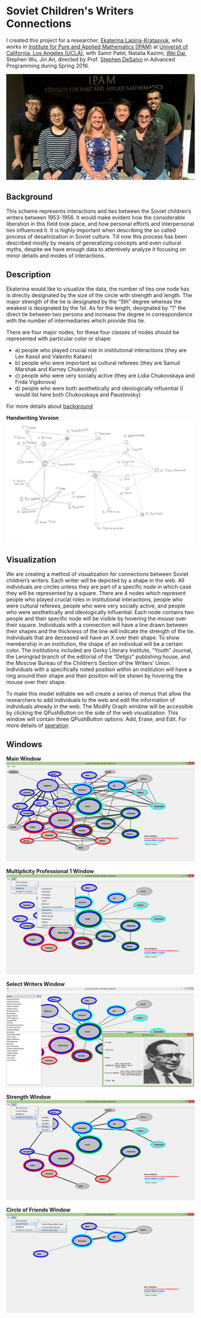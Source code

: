 # Soviet Children's Writers Connections

I created this project for a researcher, [Ekaterina Lapina-Kratasyuk](https://www.hse.ru/en/org/persons/11730611), who works in [Institute for Pure and Applied Mathematics (IPAM)](http://www.ipam.ucla.edu/) at [Universit of California, Los Angeles (UCLA)](http://www.ucla.edu/), with Samir Patel, Natalia Kazimi, [Wei Dai](https://www.linkedin.com/in/weidai1994/), Stephen Wu, Jin An, directed by Prof. [Stephen DeSalvo](https://sites.google.com/site/stephendesalvo/) in Advanced Programming during Spring 2016.

![Screenshot](./images/IPAMprojectGroup.jpg)

## Background

This scheme represents interactions and ties between the Soviet children’s writers between 1953-1956. It would make evident how the considerable liberation in this field took place, and how personal efforts and interpersonal ties influenced it. It is highly important when describing the so called process of desalinization in Soviet culture. Till now this process has been described mostly by means of generalizing concepts and even cultural myths, despite we have enough data to attentively analyze it focusing on minor details and modes of interactions.

## Description

Ekaterina would like to visualize the data, the number of ties one node has is directly designated by the size of the circle with strength and length. The major strength of the tie is designated by the “5th” degree whereas the weakest is designated by the 1st. As for the length, designated by “1” the direct tie between two persons and increase the degree in correspondence with the number of intermediaries which provide this tie.

There are four major nodes, for these four classes of nodes should be represented with particular color or shape:

- a) people who played crucial role in institutional interactions (they are Lev Kassil and Valentin Kataev)
- b) people who were important as cultural referees (they are Samuil Marshak and Korney Chukovsky)
- c) people who were very socially active (they are Lidia Chukovskaya and Frida Vigdorova)
- d) people who were both aesthetically and ideologically influential (I would list here both Chukovskaya and Paustovsky)

For more details about [background](./data/Backgroud.pdf)

**Handwriting Version**
![Screenshot](./images/preMainWindows.jpg)

## Visualization

We are creating a method of visualization for connections between Soviet children’s writers. Each writer will be depicted by a shape in the web. All individuals are circles unless they are part of a specific node in which case they will be represented by a square. There are 4 nodes which represent people who played crucial roles in institutional interactions, people who were cultural referees, people who were very socially active, and people who were aesthetically and ideologically influential. Each node contains two people and their specific node will be visible by hovering the mouse over their square. Individuals with a connection will have a line drawn between their shapes and the thickness of the line will indicate the strength of the tie. Individuals that are deceased will have an X over their shape. To show membership in an institution, the shape of an individual will be a certain color. The institutions included are Gorky Literary Institute, “Youth” Journal, the Leningrad branch of the editorial of the “Detgiz” publishing house, and the Moscow Bureau of the Children’s Section of the Writers’ Union. Individuals with a specifically noted position within an institution will have a ring around their shape and their position will be shown by hovering the mouse over their shape.

To make this model editable we will create a series of menus that allow the researchers to add individuals to the web and edit the information of individuals already in the web. The Modify Graph window will be accessible by clicking the QPushButton on the side of the web visualization. This window will contain three QPushButton options: Add, Erase, and Edit. For more details of [operation](./data/Operation.pdf)

## Windows

**Main Window**
![Screenshot](./images/mainWindow.jpg)

**Multiplicity Professional 1 Window**
![Screenshot](./images/multiplicityProfessionalExample.png)

**Select Writers Window**
![Screenshot](./images/selectWriterExample.png)

**Strength Window**
![Screenshot](./images/strengthExample.png)

**Circle of Friends Window**
![Screenshot](./images/circleoffriendsExample.png)
